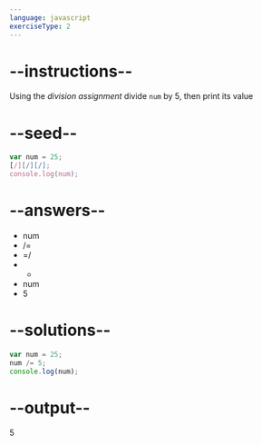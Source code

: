 ```yaml
---
language: javascript
exerciseType: 2
---
```


# --instructions--

Using the *division assignment* divide `num` by 5, then print its value

# --seed--

```javascript
var num = 25;
[/][/][/];
console.log(num);
```

# --answers--

- num 
- /= 
- =/ 
- - 
- num 
- 5

# --solutions--

```javascript
var num = 25;
num /= 5;
console.log(num);
```

# --output--

5
